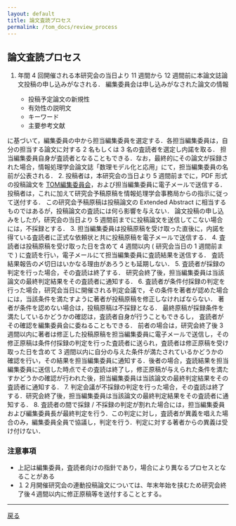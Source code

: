 ```yaml
---
layout: default
title: 論文査読プロセス
permalink: /tom_docs/review_process
---
```

## 論文査読プロセス

1. 年間 4 回開催される本研究会の当日より 11 週間から 12 週間前に本論文誌論文投稿の申し込みがなされる．
  編集委員会は申し込みがなされた論文の情報

    - 投稿予定論文の新規性
    - 有効性の説明文
    - キーワード
    - 主要参考文献

  に基づいて，編集委員の中から担当編集委員を選定する．各担当編集委員は，自分の担当する論文に対する 2 名もしくは 3 名の査読者を選定し内諾を取る．
  担当編集委員自身が査読者となることもできる．なお，最終的にその論文が採録された場合，情報処理学会論文誌「数理モデル化と応用」にて，担当編集委員の名前が公表される．
2. 投稿者は，本研究会の当日より 5 週間前までに，PDF 形式の投稿論文を
  [TOM編集委員会][TOM_editors]，および担当編集委員に電子メールで送信する．
  投稿者は，これに加えて研究会予稿原稿を情報処理学会事務局からの指示に従って送付する．
  この研究会予稿原稿は投稿論文の Extended Abstract に相当するものではあるが，投稿論文の査読には何ら影響を与えない．
  論文投稿の申し込みをしたが，研究会の当日より 5 週間前までに投稿論文を送信してこない場合には，不採録とする．
3. 担当編集委員は投稿原稿を受け取った直後に，内諾を得ている査読者に正式な依頼状と共に投稿原稿を電子メールで送信する．
4. 査読者は投稿原稿を受け取った日を含めて 4 週間以内 ( 研究会当日の 1 週間前まで ) に査読を行い，電子メールにて担当編集委員に査読結果を送信する．
  査読結果報告の〆切日はいかなる理由があろうとも延期しない．
5. 査読者が採録の判定を行った場合，その査読は終了する．
  研究会終了後，担当編集委員は当該論文の最終判定結果をその査読者に通知する．
6. 査読者が条件付採録の判定を行った場合，研究会当日に開催される判定会議で，その条件を著者が認めた場合には，当該条件を満たすように著者が投稿原稿を修正しなければならない．
  著者が条件を認めない場合は，投稿原稿は不採録となる．
  最終原稿が採録条件を満たしているかどうかの確認は，査読者自身が行うこともできるし，
  査読者がその確認を編集委員会に委ねることもできる．
  前者の場合は，研究会終了後 3 週間以内に著者は修正した投稿原稿を担当編集委員に電子メールで送信し，その修正原稿は条件付採録の判定を行った査読者に送られ，査読者は修正原稿を受け取った日を含めて 3 週間以内に自分の与えた条件が満たされているかどうかの確認を行い，その結果を担当編集委員に通知する．後者の場合，査読結果を担当編集委員に送信した時点でその査読は終了し，修正原稿が与えられた条件を満たすかどうかの確認が行われた後，担当編集委員は当該論文の最終判定結果をその査読者に通知する．
7. 判定会議が不採録の判定を行った場合，その査読は終了する．研究会終了後，担当編集委員は当該論文の最終判定結果をその査読者に通知する．
8. 査読者の間で採録 / 不採録の判定が割れた場合には，担当編集委員および編集委員長が最終判定を行う．この判定に対し，査読者が異義を唱えた場合のみ，編集委員全員で協議し，判定を行う．判定に対する著者からの異義は受け付けない．

### 注意事項

- 上記は編集委員，査読者向けの指針であり，場合により異なるプロセスとなることがある
- １２月開催研究会の連動投稿論文については、年末年始を挟むため研究会終了後４週間以内に修正原稿等を送付することとする。

---
[戻る](/tom)

[TOM_editors]: <mailto:trans-mps-editors@ipsj.or.jp>
